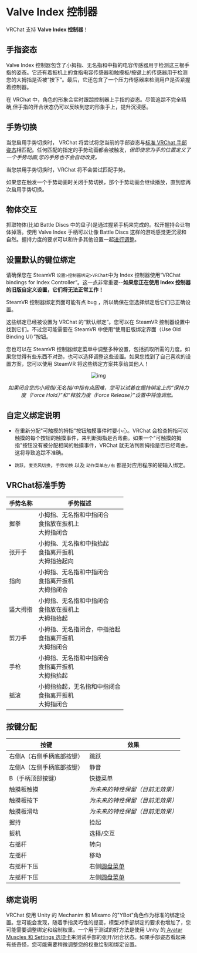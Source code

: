 # Valve Index 控制器

VRChat 支持 **Valve Index 控制器**！

## 手指姿态

Valve Index 控制器包含了小拇指、无名指和中指的电容传感器用于检测这三根手指的姿态。它还有着扳机上的食指电容传感器和触摸板/按键上的传感器用于检测您的大拇指是否被“按下”。最后，它还包含了一个压力传感器来检测用户是否紧握着控制器。

在 VRChat 中，角色的形象会实时跟踪控制器上手指的姿态。尽管追踪不完全精确,但手指的开合状态仍可以反映到您的形象手上，提升沉浸感。

## 手势切换

当您启用手势切换时， VRChat 将尝试将您当前的手部姿态与[标准 VRChat 手部姿态](./valve-index.md)相匹配。任何匹配的指定的手势动画都会被触发，*但即使您为手的位置定义了一个手势动画,您的手势也不会自动改变。*

当您禁用手势切换时，VRChat 将不会尝试匹配手势。

如果您在触发一个手势动画时关闭手势切换，那个手势动画会继续播放，直到您再次启用手势切换。

## 物体交互

抓取物体(比如 Battle Discs 中的盘子)是通过握紧手柄来完成的。松开握持会让物体掉落。使用 Valve Index 手柄可以让像 Battle Discs 这样的游戏感觉更沉浸和自然。握持力度的要求可以和许多其他设置一起[进行调整](./valve-index.md#物体交互)。

## 设置默认的键位绑定

请确保您在 SteamVR `设置>控制器绑定>VRChat`中为 Index 控制器使用“VRChat bindings for Index Controller”。这一点非常重要--**如果您正在使用 Index 控制器的旧版自定义设置，它们将无法正常工作！**

SteamVR 控制器绑定页面可能有点 bug ，所以确保在您选择绑定后它们已正确设置。

这些绑定已经被设置为 VRChat 的“默认绑定”。您可以在 SteamVR 控制器设置中找到它们。不过您可能需要在 SteamVR 中使用“使用旧版绑定界面（Use Old Binding UI）”按钮。

您也可以在 SteamVR 控制器绑定菜单中调整多种设置，包括抓取所需的力度。如果您觉得有些东西不对劲，也可以选择调整这些设置。如果您找到了自己喜欢的设置方案，您可以使用 SteamVR 将这些绑定方案共享给其他人！

<center>

![img](/docs.vrchat.com/images/valve-index-1.png)

*如果闭合您的小拇指/无名指/中指有点困难，您可以试着在握持绑定上的“保持力度（Force Hold）”和“释放力度（Force Release）”设置中将值调低。*

</center>

## 自定义绑定说明

- 在重新分配"可触摸的拇指"按钮触摸事件时要小心。VRChat 会检查拇指可以触摸的每个按钮的触摸事件，来判断拇指是否弯曲。如果一个"可触摸的拇指"按钮没有被分配相同的触摸事件，VRChat 就无法判断拇指是否已经弯曲，这将导致追踪不准确。

- `跳跃`，`麦克风切换`，`手势切换` 以及 `动作菜单左/右` 都是对应用程序的硬输入绑定。

## VRChat标准手势

| 手势名称 | 手势描述                                                   |
| -------- | ---------------------------------------------------------- |
| 握拳     | 小拇指、无名指和中指闭合<br>食指放在扳机上<br>大拇指闭合   |
| 张开手   | 小拇指、无名指和中指抬起<br>食指离开扳机<br>大拇指抬起向   |
| 指向     | 小拇指、无名指和中指闭合<br>食指离开扳机<br>大拇指闭合     |
| 竖大拇指 | 小拇指、无名指和中指闭合<br>食指放在扳机上<br>大拇指抬起   |
| 剪刀手   | 小拇指、无名指闭合，中指抬起<br>食指离开扳机<br>大拇指闭合 |
| 手枪     | 小拇指、无名指和中指闭合<br>食指离开扳机<br>大拇指抬起     |
| 摇滚     | 小拇指抬起，无名指和中指闭合<br>食指离开扳机<br>大拇指闭合 |

## 按键分配

| 按键                      | 效果                             |
| ------------------------- | -------------------------------- |
| 右侧A（右侧手柄底部按键） | 跳跃                             |
| 左侧A（左侧手柄底部按键） | 静音                             |
| B（手柄顶部按键）         | 快捷菜单                           |
| 触摸板触摸                | *为未来的特性保留（目前无效果）* |
| 触摸板按下                | *为未来的特性保留（目前无效果）* |
| 触摸板滑动                | *为未来的特性保留（目前无效果）* |
| 握持                      | 捡起                             |
| 扳机                      | 选择/交互                        |
| 右摇杆                    | 转向                             |
| 左摇杆                    | 移动                             |
| 右摇杆下压                | 右侧[圆盘菜单](./action-menu.md) |
| 左摇杆下压                | 左侧[圆盘菜单](./action-menu.md) |

## 绑定说明

VRChat 使用 Unity 的 Mechanim 和 Mixamo 的"YBot"角色作为标准的绑定设置。您可能会发现，随着手指灵巧性的提高，模型对手部绑定的要求也增加了，您可能需要调整绑定和绘制权重。一个用于测试的好方法是使用 Unity 的[ Avatar Muscles 和 Settings 选项卡](https://docs.unity3d.com/Manual/MuscleDefinitions.html)来测试手部的张开/闭合状态。如果手部姿态看起来有些奇怪，您可能需要稍微调整您的权重绘制和绑定设置。

